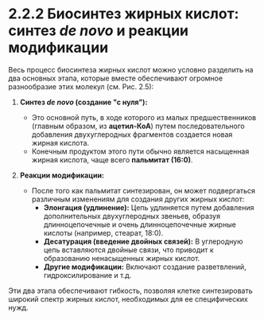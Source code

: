 # 2.2.2 Биосинтез жирных кислот: синтез _de novo_ и реакции модификации

Весь процесс биосинтеза жирных кислот можно условно разделить на два основных этапа, которые вместе обеспечивают огромное разнообразие этих молекул (см. Рис. 2.5):

1.  **Синтез _de novo_ (создание "с нуля"):**
    *   Это основной путь, в ходе которого из малых предшественников (главным образом, из **ацетил-КоА**) путем последовательного добавления двухуглеродных фрагментов создается новая жирная кислота.
    *   Конечным продуктом этого пути обычно является насыщенная жирная кислота, чаще всего **пальмитат (16:0)**.

2.  **Реакции модификации:**
    *   После того как пальмитат синтезирован, он может подвергаться различным изменениям для создания других жирных кислот:
        *   **Элонгация (удлинение):** Цепь удлиняется путем добавления дополнительных двухуглеродных звеньев, образуя длинноцепочечные и очень длинноцепочечные жирные кислоты (например, стеарат, 18:0).
        *   **Десатурация (введение двойных связей):** В углеродную цепь вставляются двойные связи, что приводит к образованию ненасыщенных жирных кислот.
        *   **Другие модификации:** Включают создание разветвлений, гидроксилирование и т.д.

Эти два этапа обеспечивают гибкость, позволяя клетке синтезировать широкий спектр жирных кислот, необходимых для ее специфических нужд.